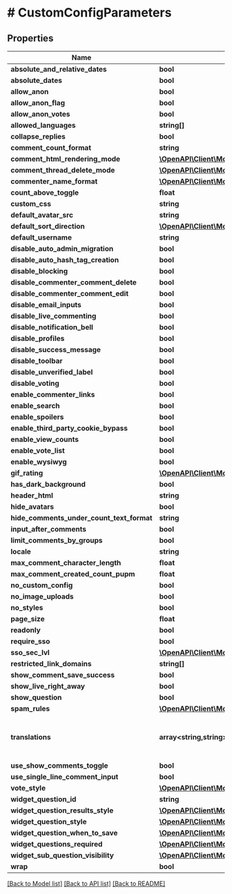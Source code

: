 # # CustomConfigParameters

## Properties

Name | Type | Description | Notes
------------ | ------------- | ------------- | -------------
**absolute_and_relative_dates** | **bool** |  | [optional]
**absolute_dates** | **bool** |  | [optional]
**allow_anon** | **bool** |  | [optional]
**allow_anon_flag** | **bool** |  | [optional]
**allow_anon_votes** | **bool** |  | [optional]
**allowed_languages** | **string[]** |  | [optional]
**collapse_replies** | **bool** |  | [optional]
**comment_count_format** | **string** |  | [optional]
**comment_html_rendering_mode** | [**\OpenAPI\Client\Model\CommentHTMLRenderingMode**](CommentHTMLRenderingMode.md) |  | [optional]
**comment_thread_delete_mode** | [**\OpenAPI\Client\Model\CommentThreadDeletionMode**](CommentThreadDeletionMode.md) |  | [optional]
**commenter_name_format** | [**\OpenAPI\Client\Model\CommenterNameFormats**](CommenterNameFormats.md) |  | [optional]
**count_above_toggle** | **float** |  | [optional]
**custom_css** | **string** |  | [optional]
**default_avatar_src** | **string** |  | [optional]
**default_sort_direction** | [**\OpenAPI\Client\Model\SortDirections**](SortDirections.md) |  | [optional]
**default_username** | **string** |  | [optional]
**disable_auto_admin_migration** | **bool** |  | [optional]
**disable_auto_hash_tag_creation** | **bool** |  | [optional]
**disable_blocking** | **bool** |  | [optional]
**disable_commenter_comment_delete** | **bool** |  | [optional]
**disable_commenter_comment_edit** | **bool** |  | [optional]
**disable_email_inputs** | **bool** |  | [optional]
**disable_live_commenting** | **bool** |  | [optional]
**disable_notification_bell** | **bool** |  | [optional]
**disable_profiles** | **bool** |  | [optional]
**disable_success_message** | **bool** |  | [optional]
**disable_toolbar** | **bool** |  | [optional]
**disable_unverified_label** | **bool** |  | [optional]
**disable_voting** | **bool** |  | [optional]
**enable_commenter_links** | **bool** |  | [optional]
**enable_search** | **bool** |  | [optional]
**enable_spoilers** | **bool** |  | [optional]
**enable_third_party_cookie_bypass** | **bool** |  | [optional]
**enable_view_counts** | **bool** |  | [optional]
**enable_vote_list** | **bool** |  | [optional]
**enable_wysiwyg** | **bool** |  | [optional]
**gif_rating** | [**\OpenAPI\Client\Model\GifRating**](GifRating.md) |  | [optional]
**has_dark_background** | **bool** |  | [optional]
**header_html** | **string** |  | [optional]
**hide_avatars** | **bool** |  | [optional]
**hide_comments_under_count_text_format** | **string** |  | [optional]
**input_after_comments** | **bool** |  | [optional]
**limit_comments_by_groups** | **bool** |  | [optional]
**locale** | **string** |  | [optional]
**max_comment_character_length** | **float** |  | [optional]
**max_comment_created_count_pupm** | **float** |  | [optional]
**no_custom_config** | **bool** |  | [optional]
**no_image_uploads** | **bool** |  | [optional]
**no_styles** | **bool** |  | [optional]
**page_size** | **float** |  | [optional]
**readonly** | **bool** |  | [optional]
**require_sso** | **bool** |  | [optional]
**sso_sec_lvl** | [**\OpenAPI\Client\Model\SSOSecurityLevel**](SSOSecurityLevel.md) |  | [optional]
**restricted_link_domains** | **string[]** |  | [optional]
**show_comment_save_success** | **bool** |  | [optional]
**show_live_right_away** | **bool** |  | [optional]
**show_question** | **bool** |  | [optional]
**spam_rules** | [**\OpenAPI\Client\Model\SpamRule[]**](SpamRule.md) |  | [optional]
**translations** | **array<string,string>** | Construct a type with a set of properties K of type T | [optional]
**use_show_comments_toggle** | **bool** |  | [optional]
**use_single_line_comment_input** | **bool** |  | [optional]
**vote_style** | [**\OpenAPI\Client\Model\VoteStyle**](VoteStyle.md) |  | [optional]
**widget_question_id** | **string** |  | [optional]
**widget_question_results_style** | [**\OpenAPI\Client\Model\CommentQuestionResultsRenderingType**](CommentQuestionResultsRenderingType.md) |  | [optional]
**widget_question_style** | [**\OpenAPI\Client\Model\QuestionRenderingType**](QuestionRenderingType.md) |  | [optional]
**widget_question_when_to_save** | [**\OpenAPI\Client\Model\QuestionWhenSave**](QuestionWhenSave.md) |  | [optional]
**widget_questions_required** | [**\OpenAPI\Client\Model\CommentQuestionsRequired**](CommentQuestionsRequired.md) |  | [optional]
**widget_sub_question_visibility** | [**\OpenAPI\Client\Model\QuestionSubQuestionVisibility**](QuestionSubQuestionVisibility.md) |  | [optional]
**wrap** | **bool** |  | [optional]

[[Back to Model list]](../../README.md#models) [[Back to API list]](../../README.md#endpoints) [[Back to README]](../../README.md)
